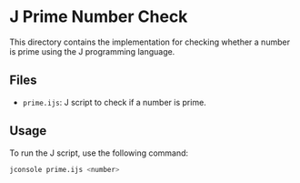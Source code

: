 # J Prime Number Check

This directory contains the implementation for checking whether a number is prime using the J programming language.

## Files
- `prime.ijs`: J script to check if a number is prime.

## Usage
To run the J script, use the following command:

```bash
jconsole prime.ijs <number>
